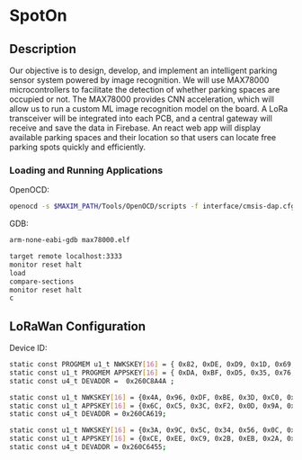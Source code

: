 # SpotOn

Description
-----------
Our objective is to design, develop, and implement an intelligent parking sensor system powered by image recognition. We will use MAX78000 microcontrollers to facilitate the detection of whether parking spaces are occupied or not. The MAX78000 provides CNN acceleration, which will allow us to run a custom ML image recognition model on the board. A LoRa transceiver will be integrated into each PCB, and a central gateway will receive and save the data in Firebase. An react web app will display available parking spaces and their location so that users can locate free parking spots quickly and efficiently.


### Loading and Running Applications
OpenOCD: 
```bash
openocd -s $MAXIM_PATH/Tools/OpenOCD/scripts -f interface/cmsis-dap.cfg -f target/max78000.cfg -c "program build/MAX78000.elf reset exit"
```
GDB:
```bash
arm-none-eabi-gdb max78000.elf
```
```bash
target remote localhost:3333
monitor reset halt
load
compare-sections
monitor reset halt
c
```


## LoRaWan Configuration
Device ID:
```bash
static const PROGMEM u1_t NWKSKEY[16] = { 0x82, 0xDE, 0xD9, 0x1D, 0x69, 0x58, 0xF3, 0x66, 0xBA, 0x3A, 0x8E, 0x15, 0x77, 0xA7, 0xAB, 0xD8 };  
static const u1_t PROGMEM APPSKEY[16] = { 0xDA, 0xBF, 0xD5, 0x35, 0x76, 0x48, 0x84, 0x6C, 0x0D, 0x43, 0xBD, 0xC1, 0x96, 0x54, 0x63, 0x91 };
static const u4_t DEVADDR =  0x260C8A4A ;
```

```bash
static const u1_t NWKSKEY[16] = {0x4A, 0x96, 0xDF, 0xBE, 0x3D, 0xC0, 0x7F, 0x02, 0xB3, 0xBB, 0xE2, 0xCA, 0xDB, 0x84, 0x70, 0x41};
static const u1_t APPSKEY[16] = {0x6C, 0xC5, 0x3C, 0xF2, 0x0D, 0x9A, 0x03, 0x94, 0xAB, 0x31, 0xA4, 0xE4, 0xF9, 0xE0, 0x36, 0x4F};
static const u4_t DEVADDR = 0x260CA619;
```

```bash
static const u1_t NWKSKEY[16] = {0x3A, 0x9C, 0x5C, 0x34, 0x56, 0x0C, 0x73, 0xC4, 0xF7, 0x27, 0x45, 0xDD, 0xD3, 0xC3, 0xD8, 0x9C};
static const u1_t APPSKEY[16] = {0xCE, 0xEE, 0xC9, 0x2B, 0xEB, 0x2A, 0xA8, 0x45, 0xAD, 0x2A, 0x1A, 0x33, 0x1A, 0xCC, 0xC6, 0x39};
static const u4_t DEVADDR = 0x260C6455;
```
